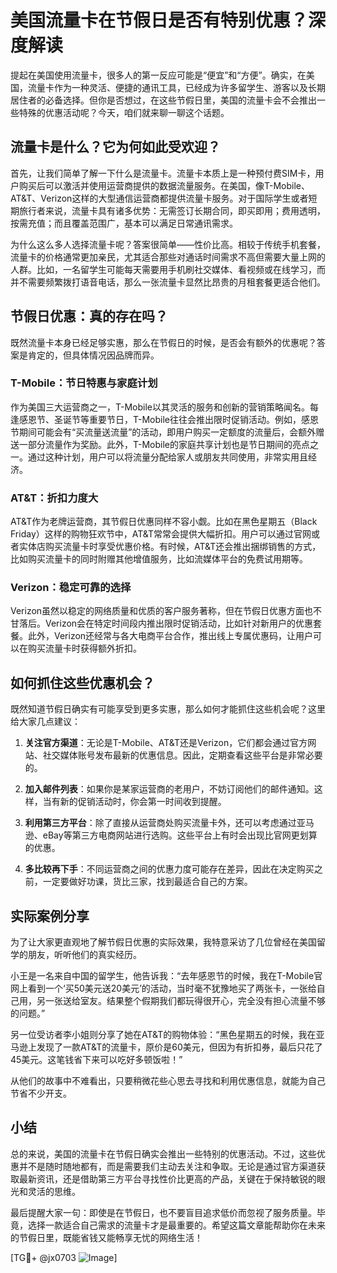# 美国流量卡在节假日是否有特别优惠？深度解读

提起在美国使用流量卡，很多人的第一反应可能是“便宜”和“方便”。确实，在美国，流量卡作为一种灵活、便捷的通讯工具，已经成为许多留学生、游客以及长期居住者的必备选择。但你是否想过，在这些节假日里，美国的流量卡会不会推出一些特殊的优惠活动呢？今天，咱们就来聊一聊这个话题。

## 流量卡是什么？它为何如此受欢迎？

首先，让我们简单了解一下什么是流量卡。流量卡本质上是一种预付费SIM卡，用户购买后可以激活并使用运营商提供的数据流量服务。在美国，像T-Mobile、AT&T、Verizon这样的大型通信运营商都提供流量卡服务。对于国际学生或者短期旅行者来说，流量卡具有诸多优势：无需签订长期合同，即买即用；费用透明，按需充值；而且覆盖范围广，基本可以满足日常通讯需求。

为什么这么多人选择流量卡呢？答案很简单——性价比高。相较于传统手机套餐，流量卡的价格通常更加亲民，尤其适合那些对通话时间需求不高但需要大量上网的人群。比如，一名留学生可能每天需要用手机刷社交媒体、看视频或在线学习，而并不需要频繁拨打语音电话，那么一张流量卡显然比昂贵的月租套餐更适合他们。

## 节假日优惠：真的存在吗？

既然流量卡本身已经足够实惠，那么在节假日的时候，是否会有额外的优惠呢？答案是肯定的，但具体情况因品牌而异。

### T-Mobile：节日特惠与家庭计划

作为美国三大运营商之一，T-Mobile以其灵活的服务和创新的营销策略闻名。每逢感恩节、圣诞节等重要节日，T-Mobile往往会推出限时促销活动。例如，感恩节期间可能会有“买流量送流量”的活动，即用户购买一定额度的流量后，会额外赠送一部分流量作为奖励。此外，T-Mobile的家庭共享计划也是节日期间的亮点之一。通过这种计划，用户可以将流量分配给家人或朋友共同使用，非常实用且经济。

### AT&T：折扣力度大

AT&T作为老牌运营商，其节假日优惠同样不容小觑。比如在黑色星期五（Black Friday）这样的购物狂欢节中，AT&T常常会提供大幅折扣。用户可以通过官网或者实体店购买流量卡时享受优惠价格。有时候，AT&T还会推出捆绑销售的方式，比如购买流量卡的同时附赠其他增值服务，比如流媒体平台的免费试用期等。

### Verizon：稳定可靠的选择

Verizon虽然以稳定的网络质量和优质的客户服务著称，但在节假日优惠方面也不甘落后。Verizon会在特定时间段内推出限时促销活动，比如针对新用户的优惠套餐。此外，Verizon还经常与各大电商平台合作，推出线上专属优惠码，让用户可以在购买流量卡时获得额外折扣。

## 如何抓住这些优惠机会？

既然知道节假日确实有可能享受到更多实惠，那么如何才能抓住这些机会呢？这里给大家几点建议：

1. **关注官方渠道**：无论是T-Mobile、AT&T还是Verizon，它们都会通过官方网站、社交媒体账号发布最新的优惠信息。因此，定期查看这些平台是非常必要的。

2. **加入邮件列表**：如果你是某家运营商的老用户，不妨订阅他们的邮件通知。这样，当有新的促销活动时，你会第一时间收到提醒。

3. **利用第三方平台**：除了直接从运营商处购买流量卡外，还可以考虑通过亚马逊、eBay等第三方电商网站进行选购。这些平台上有时会出现比官网更划算的优惠。

4. **多比较再下手**：不同运营商之间的优惠力度可能存在差异，因此在决定购买之前，一定要做好功课，货比三家，找到最适合自己的方案。

## 实际案例分享

为了让大家更直观地了解节假日优惠的实际效果，我特意采访了几位曾经在美国留学的朋友，听听他们的真实经历。

小王是一名来自中国的留学生，他告诉我：“去年感恩节的时候，我在T-Mobile官网上看到一个‘买50美元送20美元’的活动，当时毫不犹豫地买了两张卡，一张给自己用，另一张送给室友。结果整个假期我们都玩得很开心，完全没有担心流量不够的问题。”

另一位受访者李小姐则分享了她在AT&T的购物体验：“黑色星期五的时候，我在亚马逊上发现了一款AT&T的流量卡，原价是60美元，但因为有折扣券，最后只花了45美元。这笔钱省下来可以吃好多顿饭啦！”

从他们的故事中不难看出，只要稍微花些心思去寻找和利用优惠信息，就能为自己节省不少开支。

## 小结

总的来说，美国的流量卡在节假日确实会推出一些特别的优惠活动。不过，这些优惠并不是随时随地都有，而是需要我们主动去关注和争取。无论是通过官方渠道获取最新资讯，还是借助第三方平台寻找性价比更高的产品，关键在于保持敏锐的眼光和灵活的思维。

最后提醒大家一句：即使是在节假日，也不要盲目追求低价而忽视了服务质量。毕竟，选择一款适合自己需求的流量卡才是最重要的。希望这篇文章能帮助你在未来的节假日里，既能省钱又能畅享无忧的网络生活！

[TG💪+ @jx0703 ![Image](https://github.com/user-attachments/assets/dbca1d08-cadb-493c-b0ec-ad6f7a83f270)]
